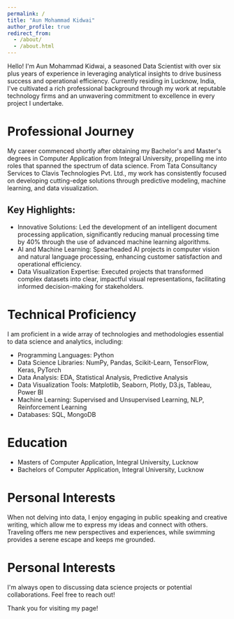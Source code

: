 ```yaml
---
permalink: /
title: "Aun Mohammad Kidwai"
author_profile: true
redirect_from: 
  - /about/
  - /about.html
---
```

Hello! I'm Aun Mohammad Kidwai, a seasoned Data Scientist with over six plus years of experience in leveraging analytical insights to drive business success and operational efficiency. Currently residing in Lucknow, India, I've cultivated a rich professional background through my work at reputable technology firms and an unwavering commitment to excellence in every project I undertake.

Professional Journey
======
My career commenced shortly after obtaining my Bachelor's and Master's degrees in Computer Application from Integral University, propelling me into roles that spanned the spectrum of data science. From Tata Consultancy Services to Clavis Technologies Pvt. Ltd., my work has consistently focused on developing cutting-edge solutions through predictive modeling, machine learning, and data visualization.

Key Highlights:
------
- Innovative Solutions: Led the development of an intelligent document processing application, significantly reducing manual processing time by 40% through the use of advanced machine learning algorithms.
- AI and Machine Learning: Spearheaded AI projects in computer vision and natural language processing, enhancing customer satisfaction and operational efficiency. 
- Data Visualization Expertise: Executed projects that transformed complex datasets into clear, impactful visual representations, facilitating informed decision-making for stakeholders.

Technical Proficiency
======
I am proficient in a wide array of technologies and methodologies essential to data science and analytics, including:

- Programming Languages: Python
- Data Science Libraries: NumPy, Pandas, Scikit-Learn, TensorFlow, Keras, PyTorch
- Data Analysis: EDA, Statistical Analysis, Predictive Analysis
- Data Visualization Tools: Matplotlib, Seaborn, Plotly, D3.js, Tableau, Power BI
- Machine Learning: Supervised and Unsupervised Learning, NLP, Reinforcement Learning
- Databases: SQL, MongoDB

Education
======
- Masters of Computer Application, Integral University, Lucknow
- Bachelors of Computer Application, Integral University, Lucknow

Personal Interests
======
When not delving into data, I enjoy engaging in public speaking and creative writing, which allow me to express my ideas and connect with others. Traveling offers me new perspectives and experiences, while swimming provides a serene escape and keeps me grounded.

Personal Interests
======
I'm always open to discussing data science projects or potential collaborations. Feel free to reach out!

Thank you for visiting my page!
